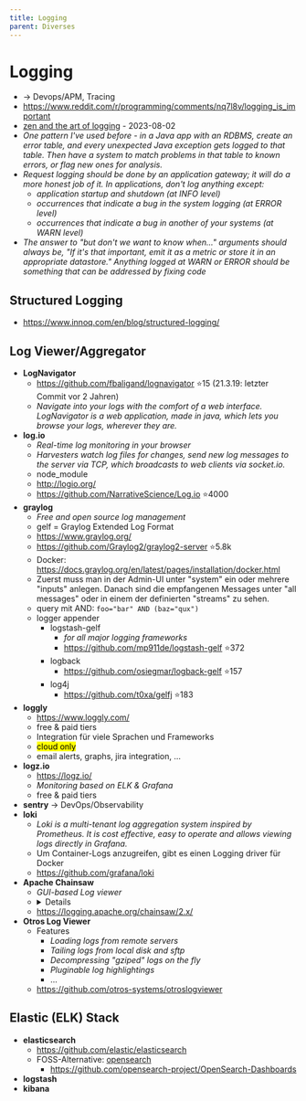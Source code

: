```yaml
---
title: Logging
parent: Diverses
---
```


# Logging
- → Devops/APM, Tracing
- <https://www.reddit.com/r/programming/comments/nq7l8v/logging_is_important>
- [zen and the art of logging](https://www.lelanthran.com/chap10/content.html) - 2023-08-02
- *One pattern I've used before - in a Java app with an RDBMS, create an error table, and every unexpected Java exception gets logged to that table. Then have a system to match problems in that table to known errors, or flag new ones for analysis.*
- *Request logging should be done by an application gateway; it will do a more honest job of it. In applications, don't log anything except:*
  - *application startup and shutdown (at INFO level)*
  - *occurrences that indicate a bug in the system logging (at ERROR level)*
  - *occurrences that indicate a bug in another of your systems (at WARN level)*
- *The answer to "but don't we want to know when..." arguments should always be, "If it's that important, emit it as a metric or store it in an appropriate datastore." Anything logged at WARN or ERROR should be something that can be addressed by fixing code*

## Structured Logging
- <https://www.innoq.com/en/blog/structured-logging/>

## Log Viewer/Aggregator
- **LogNavigator**
  - <https://github.com/fbaligand/lognavigator> ⭐15 (21.3.19: letzter Commit vor 2 Jahren)
  - *Navigate into your logs with the comfort of a web interface. LogNavigator is a web application, made in java, which lets you browse your logs, wherever they are.*
- **log.io**
  - *Real-time log monitoring in your browser*
  - *Harvesters watch log files for changes, send new log messages to the server via TCP, which broadcasts to web clients via socket.io.*
  - node_module
  - <http://logio.org/>
  - <https://github.com/NarrativeScience/Log.io> ⭐4000
- **graylog**
  - *Free and open source log management*
  - gelf = Graylog Extended Log Format
  - <https://www.graylog.org/>
  - <https://github.com/Graylog2/graylog2-server> ⭐5.8k
  - Docker: <https://docs.graylog.org/en/latest/pages/installation/docker.html>
  - Zuerst muss man in der Admin-UI unter "system" ein oder mehrere "inputs" anlegen. Danach sind die empfangenen Messages unter "all messages" oder in einem der definierten "streams" zu sehen.
  - query mit AND: `foo="bar" AND (baz="qux")`
  - logger appender
    - logstash-gelf
      - *for all major logging frameworks*
      - <https://github.com/mp911de/logstash-gelf> ⭐372
    - logback
      - <https://github.com/osiegmar/logback-gelf> ⭐157
    - log4j
      - <https://github.com/t0xa/gelfj> ⭐183
- **loggly**
  - <https://www.loggly.com/>
  - free & paid tiers
  - Integration für viele Sprachen und Frameworks
  - <mark>cloud only</mark>
  - email alerts, graphs, jira integration, ...
- **logz.io**
  - <https://logz.io/>
  - *Monitoring based on ELK & Grafana*
  - free & paid tiers
- **sentry** → DevOps/Observability
- **loki**
  - *Loki is a multi-tenant log aggregation system inspired by Prometheus.
It is cost effective, easy to operate and allows viewing logs directly in Grafana.*
  - Um Container-Logs anzugreifen, gibt es einen Logging driver für Docker
  - <https://github.com/grafana/loki>
- **Apache Chainsaw**
  - *GUI-based Log viewer*
  - <details>
      <img src="https://logging.apache.org/chainsaw/2.x/images/chainsaw-1.jpg" loading="lazy"/>
    </details>
  - <https://logging.apache.org/chainsaw/2.x/>
- **Otros Log Viewer**
  - Features
    - *Loading logs from remote servers*
    - *Tailing logs from local disk and sftp*
    - *Decompressing "gziped" logs on the fly*
    - *Pluginable log highlightings*
    - ...
  - <https://github.com/otros-systems/otroslogviewer>


## Elastic (ELK) Stack
- **elasticsearch**
  - <https://github.com/elastic/elasticsearch>
  - FOSS-Alternative: [opensearch](https://github.com/opensearch-project/OpenSearch)
    - <https://github.com/opensearch-project/OpenSearch-Dashboards>
- **logstash**
- **kibana**
